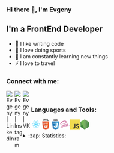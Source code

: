 ### Hi there 👋, I'm Evgeny

## I'm a FrontEnd Developer
- 💪 I like writing code
- 🎉 I love doing sports
- 🥅 I am constantly learning new things
- ⚡ I love to travel

### Connect with me:

[//]: # ([<img align="left" alt="#" width="22px" src="https://raw.githubusercontent.com/iconic/open-iconic/master/svg/globe.svg" />][website])
[<img align="left" alt="Evgeny | LinkedIn" width="22px" src="https://cdn.jsdelivr.net/npm/simple-icons@v3/icons/linkedin.svg" />][linkedin]
[<img align="left" alt="Evgeny | Instagram" width="22px" src="https://cdn.jsdelivr.net/npm/simple-icons@v3/icons/instagram.svg" />][instagram]
[<img align="left" alt="Evgeny | VK" width="22px" src="https://cdn.jsdelivr.net/npm/simple-icons@v3/icons/vk.svg" />][vk]

<br />

### Languages and Tools:

<img align="left" alt="React" width="26px" src="https://raw.githubusercontent.com/github/explore/80688e429a7d4ef2fca1e82350fe8e3517d3494d/topics/react/react.png" />
<img align="left" alt="HTML5" width="26px" src="https://raw.githubusercontent.com/github/explore/80688e429a7d4ef2fca1e82350fe8e3517d3494d/topics/html/html.png" />
<img align="left" alt="CSS3" width="26px" src="https://raw.githubusercontent.com/github/explore/80688e429a7d4ef2fca1e82350fe8e3517d3494d/topics/css/css.png" />
<img align="left" alt="Sass" width="26px" src="https://raw.githubusercontent.com/github/explore/80688e429a7d4ef2fca1e82350fe8e3517d3494d/topics/sass/sass.png" />
<img align="left" alt="JavaScript" width="26px" src="https://raw.githubusercontent.com/github/explore/80688e429a7d4ef2fca1e82350fe8e3517d3494d/topics/javascript/javascript.png" />
<img align="left" alt="Node.js" width="26px" src="https://raw.githubusercontent.com/github/explore/80688e429a7d4ef2fca1e82350fe8e3517d3494d/topics/nodejs/nodejs.png" />


<br />
<br />

<details>
  <summary>:zap: Statistics:</summary>
   <img align="left" alt="codeSTACKr's GitHub Stats" src="https://github-readme-stats.vercel.app/api/top-langs/?username=VladKalachev&langs_count=8&layout=compact" />
    <br />
    <img align="left" alt="codeSTACKr's GitHub Stats" src="https://github-readme-stats.vercel.app/api?username=VladKalachev&show_icons=true" />
</details>

[linkedin]: https://www.linkedin.com/in/evgenu-vladimirov-65b11920a
[instagram]: https://www.instagram.com/evgenuvld/
[vk]: https://vk.com/id88742482
